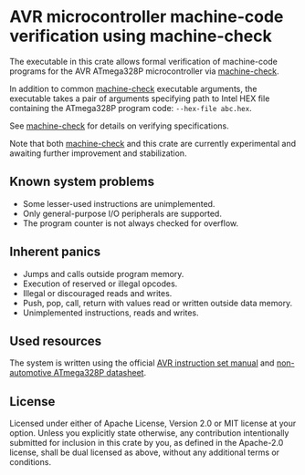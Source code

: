 # AVR microcontroller machine-code verification using machine-check

The executable in this crate allows formal verification of machine-code 
programs for the AVR ATmega328P microcontroller via [machine-check](https://crates.io/crates/machine-check).

In addition to common [machine-check](https://crates.io/crates/machine-check) executable arguments,
the executable takes a pair of arguments specifying path to Intel HEX file 
containing the ATmega328P program code: `--hex-file abc.hex`.

See [machine-check](https://crates.io/crates/machine-check) for details on verifying specifications.

Note that both [machine-check](https://crates.io/crates/machine-check) and this crate are currently 
experimental and awaiting further improvement and stabilization.

## Known system problems

- Some lesser-used instructions are unimplemented.
- Only general-purpose I/O peripherals are supported.
- The program counter is not always checked for overflow.

## Inherent panics
- Jumps and calls outside program memory.
- Execution of reserved or illegal opcodes.
- Illegal or discouraged reads and writes.
- Push, pop, call, return with values read or written outside data memory.
- Unimplemented instructions, reads and writes.

## Used resources
The system is written using the official [AVR instruction set manual](
https://ww1.microchip.com/downloads/en/devicedoc/atmel-0856-avr-instruction-set-manual.pdf)
and [non-automotive ATmega328P datasheet](
https://ww1.microchip.com/downloads/aemDocuments/documents/MCU08/ProductDocuments/DataSheets/ATmega48A-PA-88A-PA-168A-PA-328-P-DS-DS40002061B.pdf).

## License

Licensed under either of Apache License, Version 2.0 or MIT license at your option.
Unless you explicitly state otherwise, any contribution intentionally submitted 
for inclusion in this crate by you, as defined in the Apache-2.0 license, shall be 
dual licensed as above, without any additional terms or conditions.

